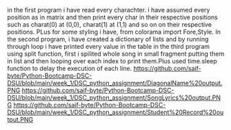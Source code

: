 in the first program i have read every charachter. i have assumed every position as in matrix and then print every char in their respective positions such as charat(0) at (0,0), charat(1) at (1,1) and so on on their respective positions. PLus for some styling i have, from colorama import Fore,Style.
In the second program, i have created a dictionary of lists and by running through loop i have printed every value in the table
in the third program using split function, first i spilited whole song in small fragment putting them in list and then looping over each index to print them.Plus used time.sleep function to delay the execution of each line.
https://github.com/saif-byte/Python-Bootcamp-DSC-DSU/blob/main/week_1/DSC_python_assignment/DiagonalName%20output.PNG
https://github.com/saif-byte/Python-Bootcamp-DSC-DSU/blob/main/week_1/DSC_python_assignment/SongLyrics%20output.PNG
https://github.com/saif-byte/Python-Bootcamp-DSC-DSU/blob/main/week_1/DSC_python_assignment/Student%20Record%20output.PNG
